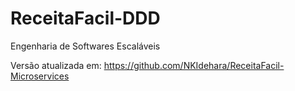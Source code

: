 # ReceitaFacil-DDD
Engenharia de Softwares Escaláveis

Versão atualizada em:
https://github.com/NKIdehara/ReceitaFacil-Microservices
